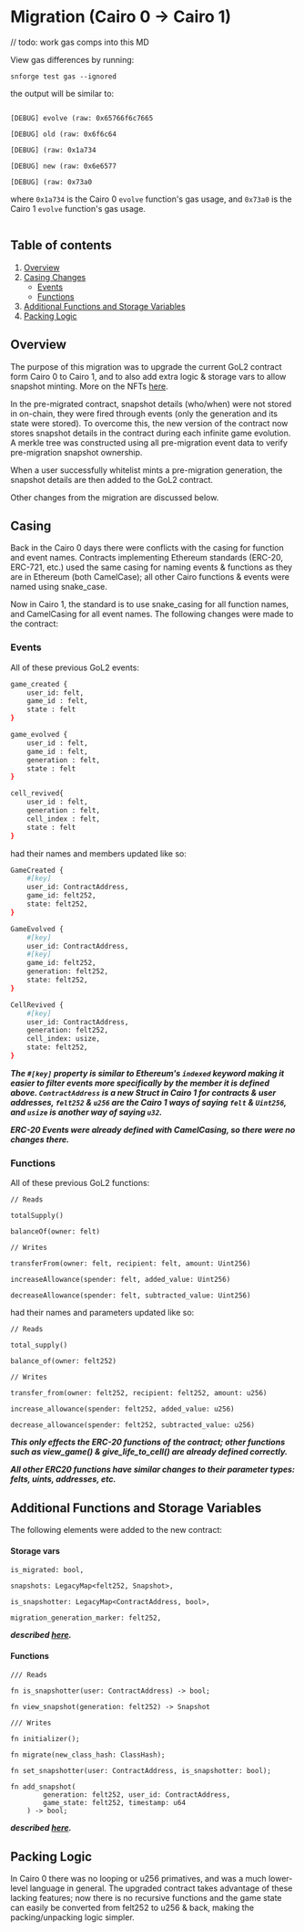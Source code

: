 # Migration (Cairo 0 -> Cairo 1)

// todo: work gas comps into this MD

View gas differences by running:

```
snforge test gas --ignored
```

the output will be similar to:

```

[DEBUG] evolve (raw: 0x65766f6c7665

[DEBUG] old (raw: 0x6f6c64

[DEBUG] (raw: 0x1a734

[DEBUG] new (raw: 0x6e6577

[DEBUG] (raw: 0x73a0

```

where `0x1a734` is the Cairo 0 `evolve` function's gas usage, and `0x73a0` is the Cairo 1 `evolve` function's gas usage.

```

```

## Table of contents

1. [Overview](#overview)
2. [Casing Changes](#casing)
   - [Events](#events)
   - [Functions](#functions)
3. [Additional Functions and Storage Variables](#additional-functions-and-storage-variables)
4. [Packing Logic](#packing-logic)

## Overview <a name="overview"></a>

The purpose of this migration was to upgrade the current GoL2 contract form Cairo 0 to Cairo 1, and to also add extra logic & storage vars to allow snapshot minting. More on the NFTs [here](./NFT.md).

In the pre-migrated contract, snapshot details (who/when) were not stored in on-chain, they were fired through events (only the generation and its state were stored). To overcome this, the new version of the contract now stores snapshot details in the contract during each infinite game evolution. A merkle tree was constructed using all pre-migration event data to verify pre-migration snapshot ownership.

When a user successfully whitelist mints a pre-migration generation, the snapshot details are then added to the GoL2 contract.

Other changes from the migration are discussed below.

## Casing <a name="casing"></a>

Back in the Cairo 0 days there were conflicts with the casing for function and event names. Contracts implementing Ethereum standards (ERC-20, ERC-721, etc.) used the same casing for naming events & functions as they are in Ethereum (both CamelCase); all other Cairo functions & events were named using snake_case.

Now in Cairo 1, the standard is to use snake_casing for all function names, and CamelCasing for all event names. The following changes were made to the contract:

### Events <a name="events"></a>

All of these previous GoL2 events:

```bash
game_created {
    user_id: felt,
    game_id : felt,
    state : felt
}

game_evolved {
    user_id : felt,
    game_id : felt,
    generation : felt,
    state : felt
}

cell_revived{
    user_id : felt,
    generation : felt,
    cell_index : felt,
    state : felt
}
```

had their names and members updated like so:

```bash
GameCreated {
    #[key]
    user_id: ContractAddress,
    game_id: felt252,
    state: felt252,
}

GameEvolved {
    #[key]
    user_id: ContractAddress,
    #[key]
    game_id: felt252,
    generation: felt252,
    state: felt252,
}

CellRevived {
    #[key]
    user_id: ContractAddress,
    generation: felt252,
    cell_index: usize,
    state: felt252,
}
```

**_The `#[key]` property is similar to Ethereum's `indexed` keyword making it easier to filter events more specifically by the member it is defined above. `ContractAddress` is a new Struct in Cairo 1 for contracts & user addresses, `felt252` & `u256` are the Cairo 1 ways of saying `felt` & `Uint256`, and `usize` is another way of saying `u32`._**

**_ERC-20 Events were already defined with CamelCasing, so there were no changes there._**

### Functions <a name="functions"></a>

All of these previous GoL2 functions:

```
// Reads

totalSupply()

balanceOf(owner: felt)

// Writes

transferFrom(owner: felt, recipient: felt, amount: Uint256)

increaseAllowance(spender: felt, added_value: Uint256)

decreaseAllowance(spender: felt, subtracted_value: Uint256)
```

had their names and parameters updated like so:

```
// Reads

total_supply()

balance_of(owner: felt252)

// Writes

transfer_from(owner: felt252, recipient: felt252, amount: u256)

increase_allowance(spender: felt252, added_value: u256)

decrease_allowance(spender: felt252, subtracted_value: u256)
```

**_This only effects the ERC-20 functions of the contract; other functions such as view_game() & give_life_to_cell() are already defined correctly._**

**_All other ERC20 functions have similar changes to their parameter types: felts, uints, addresses, etc._**

## Additional Functions and Storage Variables<a name="additional-functions-and-storage-variables"></a>

The following elements were added to the new contract:

#### Storage vars

```
is_migrated: bool,

snapshots: LegacyMap<felt252, Snapshot>,

is_snapshotter: LegacyMap<ContractAddress, bool>,

migration_generation_marker: felt252,
```

**_described [here](../README.md#storage)._**

#### Functions

```
/// Reads

fn is_snapshotter(user: ContractAddress) -> bool;

fn view_snapshot(generation: felt252) -> Snapshot

/// Writes

fn initializer();

fn migrate(new_class_hash: ClassHash);

fn set_snapshotter(user: ContractAddress, is_snapshotter: bool);

fn add_snapshot(
        generation: felt252, user_id: ContractAddress,
        game_state: felt252, timestamp: u64
    ) -> bool;
```

**_described [here](../README.md#interface)._**

## Packing Logic<a name="packing-logic"></a>

In Cairo 0 there was no looping or u256 primatives, and was a much lower-level language in general. The upgraded contract takes advantage of these lacking features; now there is no recursive functions and the game state can easily be converted from felt252 to u256 & back, making the packing/unpacking logic simpler.
